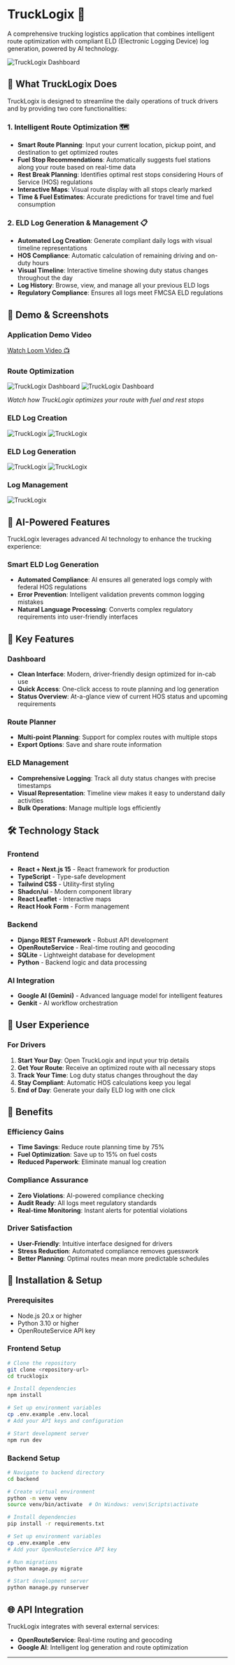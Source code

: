 # TruckLogix 🚛

A comprehensive trucking logistics application that combines intelligent route optimization with compliant ELD (Electronic Logging Device) log generation, powered by AI technology.

<img src="./public/previews/dashboard.png" alt="TruckLogix Dashboard" />

## 🌟 What TruckLogix Does

TruckLogix is designed to streamline the daily operations of truck drivers and by providing two core functionalities:

### 1. **Intelligent Route Optimization** 🗺️
- **Smart Route Planning**: Input your current location, pickup point, and destination to get optimized routes
- **Fuel Stop Recommendations**: Automatically suggests fuel stations along your route based on real-time data
- **Rest Break Planning**: Identifies optimal rest stops considering Hours of Service (HOS) regulations
- **Interactive Maps**: Visual route display with all stops clearly marked
- **Time & Fuel Estimates**: Accurate predictions for travel time and fuel consumption

### 2. **ELD Log Generation & Management** 📋
- **Automated Log Creation**: Generate compliant daily logs with visual timeline representations
- **HOS Compliance**: Automatic calculation of remaining driving and on-duty hours
- **Visual Timeline**: Interactive timeline showing duty status changes throughout the day
- **Log History**: Browse, view, and manage all your previous ELD logs
- **Regulatory Compliance**: Ensures all logs meet FMCSA ELD regulations

## 🎥 Demo & Screenshots

### Application Demo Video

[Watch Loom Video 📺](https://www.loom.com/share/627ba9633cfc4f92945177b160c6c869?sid=2e1a1db9-5175-4626-966c-9b36cdc0bde8)

### Route Optimization


<img src="./public/previews/route-optimization1.png" alt="TruckLogix Dashboard" />

<img src="./public/previews/route-optimization2.png" alt="TruckLogix Dashboard" />

*Watch how TruckLogix optimizes your route with fuel and rest stops*

### ELD Log Creation


<img src="./public/previews/create-log1.png" alt="TruckLogix" />

<img src="./public/previews/create-log2.png" alt="TruckLogix" />


### ELD Log Generation

<img src="./public/previews/eld-logs-generation1.png" alt="TruckLogix" />
<img src="./public/previews/eld-logs-generation2.png" alt="TruckLogix" />


### Log Management


<img src="./public/previews/log-management.png" alt="TruckLogix" />

## 🤖 AI-Powered Features

TruckLogix leverages advanced AI technology to enhance the trucking experience:

### **Smart ELD Log Generation**
- **Automated Compliance**: AI ensures all generated logs comply with federal HOS regulations
- **Error Prevention**: Intelligent validation prevents common logging mistakes
- **Natural Language Processing**: Converts complex regulatory requirements into user-friendly interfaces


## 🚀 Key Features

### Dashboard
- **Clean Interface**: Modern, driver-friendly design optimized for in-cab use
- **Quick Access**: One-click access to route planning and log generation
- **Status Overview**: At-a-glance view of current HOS status and upcoming requirements

### Route Planner
- **Multi-point Planning**: Support for complex routes with multiple stops
- **Export Options**: Save and share route information

### ELD Management
- **Comprehensive Logging**: Track all duty status changes with precise timestamps
- **Visual Representation**: Timeline view makes it easy to understand daily activities
- **Bulk Operations**: Manage multiple logs efficiently
## 🛠️ Technology Stack

### Frontend
- **React + Next.js 15** - React framework for production
- **TypeScript** - Type-safe development
- **Tailwind CSS** - Utility-first styling
- **Shadcn/ui** - Modern component library
- **React Leaflet** - Interactive maps
- **React Hook Form** - Form management

### Backend
- **Django REST Framework** - Robust API development
- **OpenRouteService** - Real-time routing and geocoding
- **SQLite** - Lightweight database for development
- **Python** - Backend logic and data processing

### AI Integration
- **Google AI (Gemini)** - Advanced language model for intelligent features
- **Genkit** - AI workflow orchestration

## 📱 User Experience

### For Drivers
1. **Start Your Day**: Open TruckLogix and input your trip details
2. **Get Your Route**: Receive an optimized route with all necessary stops
3. **Track Your Time**: Log duty status changes throughout the day
4. **Stay Compliant**: Automatic HOS calculations keep you legal
5. **End of Day**: Generate your daily ELD log with one click

## 🎯 Benefits

### **Efficiency Gains**
- **Time Savings**: Reduce route planning time by 75%
- **Fuel Optimization**: Save up to 15% on fuel costs
- **Reduced Paperwork**: Eliminate manual log creation

### **Compliance Assurance**
- **Zero Violations**: AI-powered compliance checking
- **Audit Ready**: All logs meet regulatory standards
- **Real-time Monitoring**: Instant alerts for potential violations

### **Driver Satisfaction**
- **User-Friendly**: Intuitive interface designed for drivers
- **Stress Reduction**: Automated compliance removes guesswork
- **Better Planning**: Optimal routes mean more predictable schedules

## 🔧 Installation & Setup

### Prerequisites
- Node.js 20.x or higher
- Python 3.10 or higher
- OpenRouteService API key

### Frontend Setup
```bash
# Clone the repository
git clone <repository-url>
cd trucklogix

# Install dependencies
npm install

# Set up environment variables
cp .env.example .env.local
# Add your API keys and configuration

# Start development server
npm run dev
```

### Backend Setup
```bash
# Navigate to backend directory
cd backend

# Create virtual environment
python -m venv venv
source venv/bin/activate  # On Windows: venv\Scripts\activate

# Install dependencies
pip install -r requirements.txt

# Set up environment variables
cp .env.example .env
# Add your OpenRouteService API key

# Run migrations
python manage.py migrate

# Start development server
python manage.py runserver
```

## 🌐 API Integration

TruckLogix integrates with several external services:

- **OpenRouteService**: Real-time routing and geocoding
- **Google AI**: Intelligent log generation and route optimization


---
